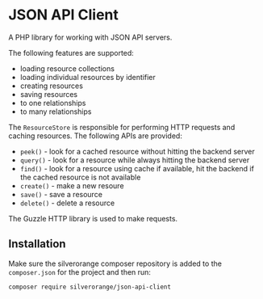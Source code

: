 JSON API Client
===============
A PHP library for working with JSON API servers.

The following features are supported:

 - loading resource collections
 - loading individual resources by identifier
 - creating resources
 - saving resources
 - to one relationships
 - to many relationships

The `ResourceStore` is responsible for performing HTTP requests and caching
resources. The following APIs are provided:

 - `peek()` - look for a cached resource without hitting the backend server
 - `query()` - look for a resource while always hitting the backend server
 - `find()` - look for a resource using cache if available, hit the backend if the cached resource is not available
 - `create()` - make a new resoure
 - `save()` - save a resource
 - `delete()` - delete a resource

The Guzzle HTTP library is used to make requests.

Installation
------------
Make sure the silverorange composer repository is added to the `composer.json`
for the project and then run:

```sh
composer require silverorange/json-api-client
```
